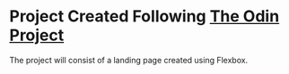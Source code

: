 # Project Created Following [The Odin Project](https://www.theodinproject.com/lessons/foundations-recipes)

The project will consist of a landing page created using Flexbox.